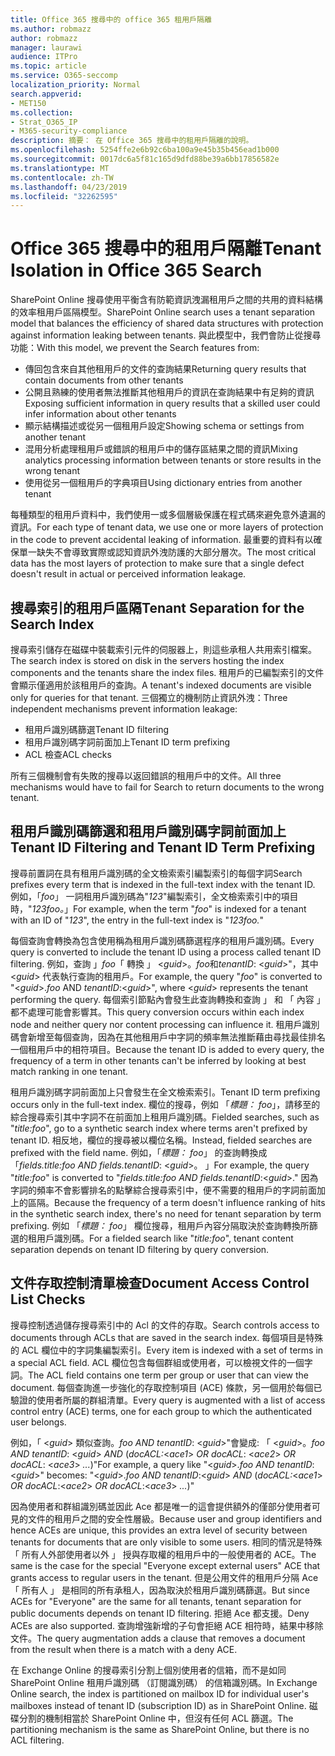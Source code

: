 ```yaml
---
title: Office 365 搜尋中的 office 365 租用戶隔離
ms.author: robmazz
author: robmazz
manager: laurawi
audience: ITPro
ms.topic: article
ms.service: O365-seccomp
localization_priority: Normal
search.appverid:
- MET150
ms.collection:
- Strat_O365_IP
- M365-security-compliance
description: 摘要： 在 Office 365 搜尋中的租用戶隔離的說明。
ms.openlocfilehash: 5254ffe2e6b92c6ba100a9e45b35b456ead1b000
ms.sourcegitcommit: 0017dc6a5f81c165d9dfd88be39a6bb17856582e
ms.translationtype: MT
ms.contentlocale: zh-TW
ms.lasthandoff: 04/23/2019
ms.locfileid: "32262595"
---
```

# <a name="tenant-isolation-in-office-365-search"></a><span data-ttu-id="63403-103">Office 365 搜尋中的租用戶隔離</span><span class="sxs-lookup"><span data-stu-id="63403-103">Tenant Isolation in Office 365 Search</span></span>
<span data-ttu-id="63403-104">SharePoint Online 搜尋使用平衡含有防範資訊洩漏租用戶之間的共用的資料結構的效率租用戶區隔模型。</span><span class="sxs-lookup"><span data-stu-id="63403-104">SharePoint Online search uses a tenant separation model that balances the efficiency of shared data structures with protection against information leaking between tenants.</span></span> <span data-ttu-id="63403-105">與此模型中，我們會防止從搜尋功能：</span><span class="sxs-lookup"><span data-stu-id="63403-105">With this model, we prevent the Search features from:</span></span>
- <span data-ttu-id="63403-106">傳回包含來自其他租用戶的文件的查詢結果</span><span class="sxs-lookup"><span data-stu-id="63403-106">Returning query results that contain documents from other tenants</span></span>
- <span data-ttu-id="63403-107">公開且熟練的使用者無法推斷其他租用戶的資訊在查詢結果中有足夠的資訊</span><span class="sxs-lookup"><span data-stu-id="63403-107">Exposing sufficient information in query results that a skilled user could infer information about other tenants</span></span>
- <span data-ttu-id="63403-108">顯示結構描述或從另一個租用戶設定</span><span class="sxs-lookup"><span data-stu-id="63403-108">Showing schema or settings from another tenant</span></span>
- <span data-ttu-id="63403-109">混用分析處理租用戶或錯誤的租用戶中的儲存區結果之間的資訊</span><span class="sxs-lookup"><span data-stu-id="63403-109">Mixing analytics processing information between tenants or store results in the wrong tenant</span></span>
- <span data-ttu-id="63403-110">使用從另一個租用戶的字典項目</span><span class="sxs-lookup"><span data-stu-id="63403-110">Using dictionary entries from another tenant</span></span>

<span data-ttu-id="63403-111">每種類型的租用戶資料中，我們使用一或多個層級保護在程式碼來避免意外遺漏的資訊。</span><span class="sxs-lookup"><span data-stu-id="63403-111">For each type of tenant data, we use one or more layers of protection in the code to prevent accidental leaking of information.</span></span> <span data-ttu-id="63403-112">最重要的資料有以確保單一缺失不會導致實際或認知資訊外洩防護的大部分層次。</span><span class="sxs-lookup"><span data-stu-id="63403-112">The most critical data has the most layers of protection to make sure that a single defect doesn't result in actual or perceived information leakage.</span></span>

## <a name="tenant-separation-for-the-search-index"></a><span data-ttu-id="63403-113">搜尋索引的租用戶區隔</span><span class="sxs-lookup"><span data-stu-id="63403-113">Tenant Separation for the Search Index</span></span>
<span data-ttu-id="63403-114">搜尋索引儲存在磁碟中裝載索引元件的伺服器上，則這些承租人共用索引檔案。</span><span class="sxs-lookup"><span data-stu-id="63403-114">The search index is stored on disk in the servers hosting the index components and the tenants share the index files.</span></span> <span data-ttu-id="63403-115">租用戶的已編製索引的文件會顯示僅適用於該租用戶的查詢。</span><span class="sxs-lookup"><span data-stu-id="63403-115">A tenant's indexed documents are visible only for queries for that tenant.</span></span> <span data-ttu-id="63403-116">三個獨立的機制防止資訊外洩：</span><span class="sxs-lookup"><span data-stu-id="63403-116">Three independent mechanisms prevent information leakage:</span></span>
- <span data-ttu-id="63403-117">租用戶識別碼篩選</span><span class="sxs-lookup"><span data-stu-id="63403-117">Tenant ID filtering</span></span>
- <span data-ttu-id="63403-118">租用戶識別碼字詞前面加上</span><span class="sxs-lookup"><span data-stu-id="63403-118">Tenant ID term prefixing</span></span>
- <span data-ttu-id="63403-119">ACL 檢查</span><span class="sxs-lookup"><span data-stu-id="63403-119">ACL checks</span></span>

<span data-ttu-id="63403-120">所有三個機制會有失敗的搜尋以返回錯誤的租用戶中的文件。</span><span class="sxs-lookup"><span data-stu-id="63403-120">All three mechanisms would have to fail for Search to return documents to the wrong tenant.</span></span>

## <a name="tenant-id-filtering-and-tenant-id-term-prefixing"></a><span data-ttu-id="63403-121">租用戶識別碼篩選和租用戶識別碼字詞前面加上</span><span class="sxs-lookup"><span data-stu-id="63403-121">Tenant ID Filtering and Tenant ID Term Prefixing</span></span>
<span data-ttu-id="63403-122">搜尋前置詞在具有租用戶識別碼的全文檢索索引編製索引的每個字詞</span><span class="sxs-lookup"><span data-stu-id="63403-122">Search prefixes every term that is indexed in the full-text index with the tenant ID.</span></span> <span data-ttu-id="63403-123">例如，「*foo*」 一詞租用戶識別碼為"*123*"編製索引，全文檢索索引中的項目時，"*123foo。*」</span><span class="sxs-lookup"><span data-stu-id="63403-123">For example, when the term "*foo*" is indexed for a tenant with an ID of "*123*", the entry in the full-text index is "*123foo.*"</span></span>

<span data-ttu-id="63403-124">每個查詢會轉換為包含使用稱為租用戶識別碼篩選程序的租用戶識別碼。</span><span class="sxs-lookup"><span data-stu-id="63403-124">Every query is converted to include the tenant ID using a process called tenant ID filtering.</span></span> <span data-ttu-id="63403-125">例如，查詢 」*foo*「 轉換 」 <*guid*>。*foo*和*tenantID*: <*guid*>"，其中 <*guid*> 代表執行查詢的租用戶。</span><span class="sxs-lookup"><span data-stu-id="63403-125">For example, the query "*foo*" is converted to "<*guid*>.*foo* AND *tenantID*:<*guid*>", where <*guid*> represents the tenant performing the query.</span></span> <span data-ttu-id="63403-126">每個索引節點內會發生此查詢轉換和查詢 」 和 「 內容 」 都不處理可能會影響其。</span><span class="sxs-lookup"><span data-stu-id="63403-126">This query conversion occurs within each index node and neither query nor content processing can influence it.</span></span> <span data-ttu-id="63403-127">租用戶識別碼會新增至每個查詢，因為在其他租用戶中字詞的頻率無法推斷藉由尋找最佳排名一個租用戶中的相符項目。</span><span class="sxs-lookup"><span data-stu-id="63403-127">Because the tenant ID is added to every query, the frequency of a term in other tenants can't be inferred by looking at best match ranking in one tenant.</span></span>

<span data-ttu-id="63403-128">租用戶識別碼字詞前面加上只會發生在全文檢索索引。</span><span class="sxs-lookup"><span data-stu-id="63403-128">Tenant ID term prefixing occurs only in the full-text index.</span></span> <span data-ttu-id="63403-129">欄位的搜尋，例如 「*標題： foo*」，請移至的綜合搜尋索引其中字詞不在前面加上租用戶識別碼。</span><span class="sxs-lookup"><span data-stu-id="63403-129">Fielded searches, such as "*title:foo*", go to a synthetic search index where terms aren't prefixed by tenant ID.</span></span> <span data-ttu-id="63403-130">相反地，欄位的搜尋被以欄位名稱。</span><span class="sxs-lookup"><span data-stu-id="63403-130">Instead, fielded searches are prefixed with the field name.</span></span> <span data-ttu-id="63403-131">例如，「*標題： foo*」 的查詢轉換成 「*fields.title:foo AND fields.tenantID*: <*guid*>。 」</span><span class="sxs-lookup"><span data-stu-id="63403-131">For example, the query "*title:foo*" is converted to "*fields.title:foo AND fields.tenantID*:<*guid*>."</span></span> <span data-ttu-id="63403-132">因為字詞的頻率不會影響排名的點擊綜合搜尋索引中，便不需要的租用戶的字詞前面加上的區隔。</span><span class="sxs-lookup"><span data-stu-id="63403-132">Because the frequency of a term doesn't influence ranking of hits in the synthetic search index, there's no need for tenant separation by term prefixing.</span></span> <span data-ttu-id="63403-133">例如 「*標題： foo*」 欄位搜尋，租用戶內容分隔取決於查詢轉換所篩選的租用戶識別碼。</span><span class="sxs-lookup"><span data-stu-id="63403-133">For a fielded search like "*title:foo*", tenant content separation depends on tenant ID filtering by query conversion.</span></span>

## <a name="document-access-control-list-checks"></a><span data-ttu-id="63403-134">文件存取控制清單檢查</span><span class="sxs-lookup"><span data-stu-id="63403-134">Document Access Control List Checks</span></span>
<span data-ttu-id="63403-135">搜尋控制透過儲存搜尋索引中的 Acl 的文件的存取。</span><span class="sxs-lookup"><span data-stu-id="63403-135">Search controls access to documents through ACLs that are saved in the search index.</span></span> <span data-ttu-id="63403-136">每個項目是特殊的 ACL 欄位中的字詞集編製索引。</span><span class="sxs-lookup"><span data-stu-id="63403-136">Every item is indexed with a set of terms in a special ACL field.</span></span> <span data-ttu-id="63403-137">ACL 欄位包含每個群組或使用者，可以檢視文件的一個字詞。</span><span class="sxs-lookup"><span data-stu-id="63403-137">The ACL field contains one term per group or user that can view the document.</span></span> <span data-ttu-id="63403-138">每個查詢進一步強化的存取控制項目 (ACE) 條款，另一個用於每個已驗證的使用者所屬的群組清單。</span><span class="sxs-lookup"><span data-stu-id="63403-138">Every query is augmented with a list of access control entry (ACE) terms, one for each group to which the authenticated user belongs.</span></span>

<span data-ttu-id="63403-139">例如，「 <*guid*> 類似查詢。*foo AND tenantID*: <*guid*>"會變成: 「 <*guid*>。*foo AND tenantID*: <*guid*> *AND* (*docACL:*<*ace1*> *OR docACL*: <*ace2*> *OR docACL*: <*ace3*> *...*)"</span><span class="sxs-lookup"><span data-stu-id="63403-139">For example, a query like "<*guid*>.*foo AND tenantID*:<*guid*>" becomes: "<*guid*>.*foo AND tenantID*:<*guid*> *AND* (*docACL:*<*ace1*> *OR docACL*:<*ace2*> *OR docACL*:<*ace3*> *...*)"</span></span>

<span data-ttu-id="63403-140">因為使用者和群組識別碼並因此 Ace 都是唯一的這會提供額外的僅部分使用者可見的文件的租用戶之間的安全性層級。</span><span class="sxs-lookup"><span data-stu-id="63403-140">Because user and group identifiers and hence ACEs are unique, this provides an extra level of security between tenants for documents that are only visible to some users.</span></span> <span data-ttu-id="63403-141">相同的情況是特殊 「 所有人外部使用者以外 」 授與存取權的租用戶中的一般使用者的 ACE。</span><span class="sxs-lookup"><span data-stu-id="63403-141">The same is the case for the special "Everyone except external users" ACE that grants access to regular users in the tenant.</span></span> <span data-ttu-id="63403-142">但是公用文件的租用戶分隔 Ace 「 所有人 」 是相同的所有承租人，因為取決於租用戶識別碼篩選。</span><span class="sxs-lookup"><span data-stu-id="63403-142">But since ACEs for "Everyone" are the same for all tenants, tenant separation for public documents depends on tenant ID filtering.</span></span> <span data-ttu-id="63403-143">拒絕 Ace 都支援。</span><span class="sxs-lookup"><span data-stu-id="63403-143">Deny ACEs are also supported.</span></span> <span data-ttu-id="63403-144">查詢增強新增的子句會拒絕 ACE 相符時，結果中移除文件。</span><span class="sxs-lookup"><span data-stu-id="63403-144">The query augmentation adds a clause that removes a document from the result when there is a match with a deny ACE.</span></span>

<span data-ttu-id="63403-145">在 Exchange Online 的搜尋索引分割上個別使用者的信箱，而不是如同 SharePoint Online 租用戶識別碼 （訂閱識別碼） 的信箱識別碼。</span><span class="sxs-lookup"><span data-stu-id="63403-145">In Exchange Online search, the index is partitioned on mailbox ID for individual user's mailboxes instead of tenant ID (subscription ID) as in SharePoint Online.</span></span> <span data-ttu-id="63403-146">磁碟分割的機制相當於 SharePoint Online 中，但沒有任何 ACL 篩選。</span><span class="sxs-lookup"><span data-stu-id="63403-146">The partitioning mechanism is the same as SharePoint Online, but there is no ACL filtering.</span></span>
